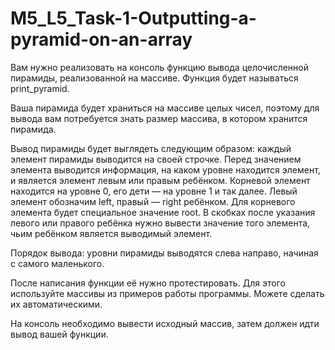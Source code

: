 # M5_L5_Task-1-Outputting-a-pyramid-on-an-array
Вам нужно реализовать на консоль функцию вывода целочисленной пирамиды, реализованной на массиве. Функция будет называться print_pyramid.

Ваша пирамида будет храниться на массиве целых чисел, поэтому для вывода вам потребуется знать размер массива, в котором хранится пирамида.

Вывод пирамиды будет выглядеть следующим образом: каждый элемент пирамиды выводится на своей строчке. Перед значением элемента выводится информация, на каком уровне находится элемент, и является элемент левым или правым ребёнком. Корневой элемент находится на уровне 0, его дети — на уровне 1 и так далее. Левый элемент обозначим left, правый — right ребёнком. Для корневого элемента будет специальное значение root. В скобках после указания левого или правого ребёнка нужно вывести значение того элемента, чьим ребёнком является выводимый элемент.

Порядок вывода: уровни пирамиды выводятся слева направо, начиная с самого маленького.

После написания функции её нужно протестировать. Для этого используйте массивы из примеров работы программы. Можете сделать их автоматическими.

На консоль необходимо вывести исходный массив, затем должен идти вывод вашей функции.
